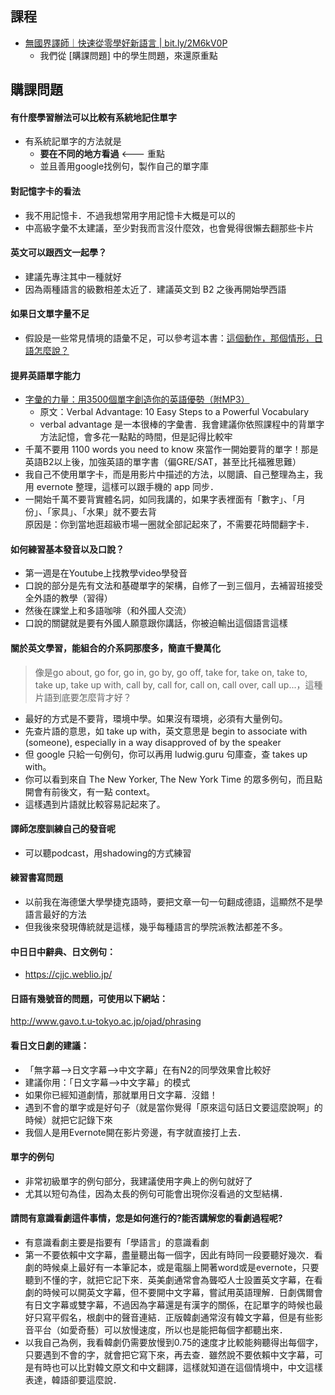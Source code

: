 
## 課程
- [無國界譯師｜快速從零學好新語言 | bit.ly/2M6kV0P](https://bit.ly/2M6kV0P)
  - 我們從 [購課問題] 中的學生問題，來還原重點

## 購課問題

#### 有什麼學習辦法可以比較有系統地記住單字
- 有系統記單字的方法就是
  - **要在不同的地方看過** <--- 重點
  - 並且善用google找例句，製作自己的單字庫

#### 對記憶字卡的看法
- 我不用記憶卡．不過我想常用字用記憶卡大概是可以的
- 中高級字彙不太建議，至少對我而言沒什麼效，也會覺得很懶去翻那些卡片

#### 英文可以跟西文一起學？
- 建議先專注其中一種就好
- 因為兩種語言的級數相差太近了．建議英文到 B2 之後再開始學西語

#### 如果日文單字量不足
- 假設是一些常見情境的語彙不足，可以參考這本書：[這個動作，那個情形，日語怎麼說？](https://www.books.com.tw/products/0010762216)

#### 提昇英語單字能力
- [字彙的力量：用3500個單字創造你的英語優勢（附MP3）](https://www.books.com.tw/products/0010495790)
  - 原文：Verbal Advantage: 10 Easy Steps to a Powerful Vocabulary
  - verbal advantage 是一本很棒的字彙書．我會建議你依照課程中的背單字方法記憶，會多花一點點的時間，但是記得比較牢
- 千萬不要用 1100 words you need to know 來當作一開始要背的單字！那是英語B2以上後，加強英語的單字書（偏GRE/SAT，甚至比托福雅思難）
- 我自己不使用單字卡，而是用影片中描述的方法，以閱讀、自己整理為主，我用 evernote 整理，這樣可以跟手機的 app 同步．
- 一開始千萬不要背實體名詞，如同我講的，如果字表裡面有「數字」、「月份」、「家具」、「水果」就不要去背
  <br>原因是：你到當地逛超級市場一圈就全部記起來了，不需要花時間翻字卡．

#### 如何練習基本發音以及口說？
- 第一週是在Youtube上找教學video學發音
- 口說的部分是先有文法和基礎單字的架構，自修了一到三個月，去補習班接受全外語的教學（習得）
- 然後在課堂上和多語咖啡（和外國人交流）
- 口說的關鍵就是要有外國人願意跟你講話，你被迫輸出這個語言這樣

#### 關於英文學習，能組合的介系詞那麼多，簡直千變萬化
> 像是go about, go for, go in, go by, go off, take for, take on, take to, take up, take up with, call by, call for, call on, call over, call up...，這種片語到底要怎麼背才好？
- 最好的方式是不要背，環境中學。如果沒有環境，必須有大量例句。
- 先查片語的意思，如 take up with，英文意思是 begin to associate with (someone), especially in a way disapproved of by the speaker
- 但 google 只給一句例句，你可以再用 ludwig.guru 句庫查，查 takes up with。
- 你可以看到來自 The New Yorker, The New York Time 的眾多例句，而且點開會有前後文，有一點 context。
- 這樣遇到片語就比較容易記起來了。

#### 譯師怎麼訓練自己的發音呢
- 可以聽podcast，用shadowing的方式練習

#### 練習書寫問題
- 以前我在海德堡大學學捷克語時，要把文章一句一句翻成德語，這顯然不是學語言最好的方法
- 但我後來發現傳統就是這樣，幾乎每種語言的學院派教法都差不多。

#### 中日日中辭典、日文例句：
- https://cjjc.weblio.jp/

#### 日語有幾號音的問題，可使用以下網站：
http://www.gavo.t.u-tokyo.ac.jp/ojad/phrasing

#### 看日文日劇的建議：
- 「無字幕—>日文字幕—>中文字幕」在有N2的同學效果會比較好
- 建議你用：「日文字幕—>中文字幕」的模式
- 如果你已經知道劇情，那就單用日文字幕．沒錯！
- 遇到不會的單字或是好句子（就是當你覺得「原來這句話日文要這麼說啊」的時候）就把它記錄下來
- 我個人是用Evernote開在影片旁邊，有字就直接打上去．

#### 單字的例句
- 非常初級單字的例句部分，我建議使用字典上的例句就好了
- 尤其以短句為佳，因為太長的例句可能會出現你沒看過的文型結構．

#### 請問有意識看劇這件事情，您是如何進行的?能否講解您的看劇過程呢?
- 有意識看劇主要是指要有「學語言」的意識看劇
- 第一不要依賴中文字幕，盡量聽出每一個字，因此有時同一段要聽好幾次．看劇的時候桌上最好有一本筆記本，或是電腦上開著word或是evernote，只要聽到不懂的字，就把它記下來．英美劇通常會為聾啞人士設置英文字幕，在看劇的時候可以開英文字幕，但不要開中文字幕，嘗試用英語理解．日劇偶爾會有日文字幕或雙字幕，不過因為字幕還是有漢字的關係，在記單字的時候也最好只寫平假名，根劇中的聲音連結．正版韓劇通常沒有韓文字幕，但是有些影音平台（如愛奇藝）可以放慢速度，所以也是能把每個字都聽出來．
- 以我自己為例，我看韓劇仍需要放慢到0.75的速度才比較能夠聽得出每個字，只要遇到不會的字，就會把它寫下來，再去查．雖然說不要依賴中文字幕，可是有時也可以比對韓文原文和中文翻譯，這樣就知道在這個情境中，中文這樣表達，韓語卻要這麼說．
